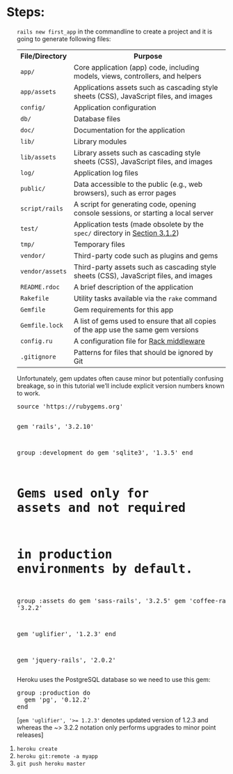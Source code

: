 <h1>Steps:</h1>

<ol>
</li><code>rails new first_app</code> in the commandline to create a project and it is going to generate following files:</li>
<table class="tabular"><tbody><tr><th><strong>File/Directory</strong></th><th class="align_left"><strong>Purpose</strong></th></tr><tr class="top_bar"><td class="align_left"><code>app/</code></td><td class="align_left">Core application (app) code, including models, views, controllers, and helpers</td></tr><tr><td class="align_left"><code>app/assets</code></td><td class="align_left">Applications assets such as cascading style sheets (CSS), JavaScript files, and images</td></tr><tr><td class="align_left"><code>config/</code></td><td class="align_left">Application configuration</td></tr><tr><td class="align_left"><code>db/</code></td><td class="align_left">Database files</td></tr><tr><td class="align_left"><code>doc/</code></td><td class="align_left">Documentation for the application</td></tr><tr><td class="align_left"><code>lib/</code></td><td class="align_left">Library modules</td></tr><tr><td class="align_left"><code>lib/assets</code></td><td class="align_left">Library assets such as cascading style sheets (CSS), JavaScript files, and images</td></tr><tr><td class="align_left"><code>log/</code></td><td class="align_left">Application log files</td></tr><tr><td class="align_left"><code>public/</code></td><td class="align_left">Data accessible to the public (e.g., web browsers), such as error pages</td></tr><tr><td class="align_left"><code>script/rails</code></td><td class="align_left">A script for generating code, opening console sessions, or starting a local server</td></tr><tr><td class="align_left"><code>test/</code></td><td class="align_left">Application tests (made obsolete by the <code>spec/</code> directory in <a class="ref" href="static-pages#sec-static_pages_with_rails">Section&nbsp;3.1.2</a>)</td></tr><tr><td class="align_left"><code>tmp/</code></td><td class="align_left">Temporary files</td></tr><tr><td class="align_left"><code>vendor/</code></td><td class="align_left">Third-party code such as plugins and gems</td></tr><tr><td class="align_left"><code>vendor/assets</code></td><td class="align_left">Third-party assets such as cascading style sheets (CSS), JavaScript files, and images</td></tr><tr><td class="align_left"><code>README.rdoc</code></td><td class="align_left">A brief description of the application</td></tr><tr><td class="align_left"><code>Rakefile</code></td><td class="align_left">Utility tasks available via the <code>rake</code> command</td></tr><tr><td class="align_left"><code>Gemfile</code></td><td class="align_left">Gem requirements for this app</td></tr><tr><td class="align_left"><code>Gemfile.lock</code></td><td class="align_left">A list of gems used to ensure that all copies of the app use the same gem versions</td></tr><tr><td class="align_left"><code>config.ru</code></td><td class="align_left">A configuration file for <a href="http://rack.rubyforge.org/doc/">Rack middleware</a></td></tr><tr><td class="align_left"><code>.gitignore</code></td><td class="align_left">Patterns for files that should be ignored by Git</td></tr></tbody></table>

</li>Unfortunately, gem updates often cause minor but potentially confusing breakage, so in this tutorial we’ll include explicit version numbers known to work.</li>
<pre>
source 'https://rubygems.org'

gem 'rails', '3.2.10'

group :development do
  gem 'sqlite3', '1.3.5'
end


# Gems used only for assets and not required
# in production environments by default.
group :assets do
  gem 'sass-rails',   '3.2.5'
  gem 'coffee-rails', '3.2.2'

  gem 'uglifier', '1.2.3'
end

gem 'jquery-rails', '2.0.2'
</pre>
Heroku uses the PostgreSQL database so we need to use this gem:
<pre>
group :production do
  gem 'pg', '0.12.2'
end
</pre>
[<code>gem 'uglifier', '>= 1.2.3'</code> denotes updated version of 1.2.3 and whereas the ~> 3.2.2 notation only performs upgrades to minor point releases]

<li><code>heroku create</code></li>
<li><code>heroku git:remote -a myapp</code></li>
<li><code>git push heroku master</code></li>
</ol>
